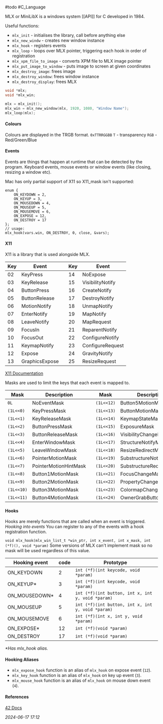 #todo #C_Language 

MLX or MiniLibX is a windows system [[API]] for C developed in 1984.

Useful functions:
- `mlx_init` - initialises the library, call before anything else
- `mlx_new_windw` - creates new window instance
- `mlx_hook` - registers events
- `mlx_loop` - loops over MLX pointer, triggering each hook in order of registration
- `mlx_xpm_file_to_image` - converts XPM file to MLX image pointer
- `mlx_put_image_to_window` - puts image to screen at given coordinates
- `mlx_destroy_image`: frees image
- `mlx_destroy_window`: frees window instance
- `mlx_destroy_display`: frees MLX

```C
void *mlx;
void *mlx_win;

mlx = mlx_init();
mlx_win = mlx_new_window(mlx, 1920, 1080, "Window Name");
mlx_loop(mlx);
```
#### Colours
Colours are displayed in the  TRGB format.
`0xTTRRGGBB`
`T` - transparency
`RGB` - Red/Green/Blue
#### Events
Events are things that happen at runtime that can be detected by the program. Keyboard events, mouse events or window events (like closing, resizing a window etc).

Mac has only partial support of X11 so X11_mask isn't supported:
```
enum {
	ON_KEYDOWN = 2,
	ON_KEYUP = 3,
	ON_MOUSEDOWN = 4,
	ON_MOUSEUP = 5,
	ON_MOUSEMOVE = 6,
	ON_EXPOSE = 12,
	ON_DESTROY = 17
};
// usage:
mlx_hook(vars.win, ON_DESTROY, 0, close, &vars);
```
#### X11
X11 is a library that is used alongside MLX.

| Key | Event          |     | Key | Event            |
| --- | -------------- | --- | --- | ---------------- |
| 02  | KeyPress       |     | 14  | NoExpose         |
| 03  | KeyRelease     |     | 15  | VisibilityNotify |
| 04  | ButtonPress    |     | 16  | CreateNotify     |
| 05  | ButtonRelease  |     | 17  | DestroyNotify    |
| 06  | MotionNotify   |     | 18  | UnmapNotify      |
| 07  | EnterNotify    |     | 19  | MapNotify        |
| 08  | LeaveNotify    |     | 20  | MapRequest       |
| 09  | FocusIn        |     | 21  | ReparentNotify   |
| 10  | FocusOut       |     | 22  | ConfigureNotify  |
| 11  | KeymapNotify   |     | 23  | ConfigureRequest |
| 12  | Expose         |     | 24  | GravityNotify    |
| 13  | GraphicsExpose |     | 25  | ResizeRequest    |

[X11 Documentation](https://tronche.com/gui/x/xlib/events/)

Masks are used to limit the keys that each event is mapped to.

| Mask | Description |    | Mask | Description |
| --- | --- | ---  | --- | --- |
| `0L` |  NoEventMask | |  `(1L<<12)` | Button5MotionMask |
| `(1L<<0)` | KeyPressMask | | `(1L<<13)` | ButtonMotionMask |
| `(1L<<1)` | KeyReleaseMask | | `(1L<<14)` | KeymapStateMask |
| `(1L<<2)` | ButtonPressMask | |`(1L<<15)` | ExposureMask |
| `(1L<<3)` | ButtonReleaseMask | | `(1L<<16)` | VisibilityChangeMask |
|`(1L<<4)` | EnterWindowMask | | `(1L<<17)` | StructureNotifyMask |
| `(1L<<5)` | LeaveWindowMask | | `(1L<<18)` | ResizeRedirectMask |
|  `(1L<<6)` | PointerMotionMask | | `(1L<<19)` | SubstructureNotifyMask |
| `(1L<<7)` | PointerMotionHintMask | | `(1L<<20)` | SubstructureRedirectMask |
| `(1L<<8)` | Button1MotionMask| | `(1L<<21)`| FocusChangeMask |
| `(1L<<9)` | Button2MotionMask | | `(1L<<22)` | PropertyChangeMask |
| `(1L<<10)` | Button3MotionMask || `(1L<<23)` | ColormapChangeMask |
| `(1L<<11)` | Button4MotionMask || `(1L<<24)` | OwnerGrabButtonMask |
#### Hooks
Hooks are merely functions that are called when an event is triggered.
_Hooking into events_
You can register to any of the events with a hook registration function.

`void mlx_hook(mlx_win_list_t *win_ptr, int x_event, int x_mask, int (*f)(), void *param)`
Some versions of MLX can't implement mask so no mask will be used regardless of this value.

| Hooking event | code | Prototype|
| --- | --- | ---|
|ON_KEYDOWN | 2 |`int (*f)(int keycode, void *param)`|
|ON_KEYUP* | 3 | `int (*f)(int keycode, void *param)` | 
 | ON_MOUSEDOWN* | 4 | `int (*f)(int button, int x, int y, void *param)` | 
 | ON_MOUSEUP | 5 | `int (*f)(int button, int x, int y, void *param)` | 
 | ON_MOUSEMOVE | 6 | `int (*f)(int x, int y, void *param)` | 
 | ON_EXPOSE* | 12 | `int (*f)(void *param)` | 
 | ON_DESTROY | 17 | `int (*f)(void *param)` | 
_*Has mlx_hook alias._
#### Hooking Aliases
-   `mlx_expose_hook` function is an alias of `mlx_hook` on expose event (`12`).
-   `mlx_key_hook` function is an alias of `mlx_hook` on key up event (`3`).
-   `mlx_mouse_hook` function is an alias of `mlx_hook` on mouse down event (`4`).

#### References
[42 Docs](https://harm-smits.github.io/42docs/libs/minilibx/introduction.html)

_2024-06-17 17:12_